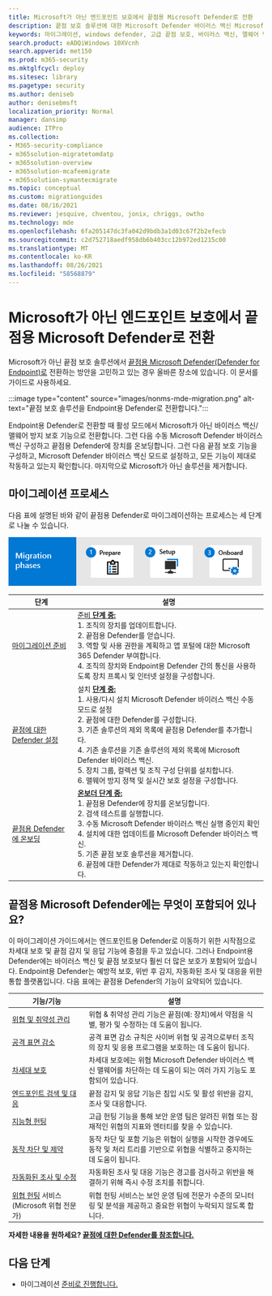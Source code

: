 ```yaml
---
title: Microsoft가 아닌 엔드포인트 보호에서 끝점용 Microsoft Defender로 전환
description: 끝점 보호 솔루션에 대한 Microsoft Defender 바이러스 백신 Microsoft Defender for Endpoint로 전환합니다.
keywords: 마이그레이션, windows defender, 고급 끝점 보호, 바이러스 백신, 맬웨어 방지, 수동 모드, 활성 모드
search.product: eADQiWindows 10XVcnh
search.appverid: met150
ms.prod: m365-security
ms.mktglfcycl: deploy
ms.sitesec: library
ms.pagetype: security
ms.author: deniseb
author: denisebmsft
localization_priority: Normal
manager: dansimp
audience: ITPro
ms.collection:
- M365-security-compliance
- m365solution-migratetomdatp
- m365solution-overview
- m365solution-mcafeemigrate
- m365solution-symantecmigrate
ms.topic: conceptual
ms.custom: migrationguides
ms.date: 08/16/2021
ms.reviewer: jesquive, chventou, jonix, chriggs, owtho
ms.technology: mde
ms.openlocfilehash: 6fa205147dc3fa042d9bdb3a1d03c67f2b2efecb
ms.sourcegitcommit: c2d752718aedf958db6b403cc12b972ed1215c00
ms.translationtype: MT
ms.contentlocale: ko-KR
ms.lasthandoff: 08/26/2021
ms.locfileid: "58568879"
---
```

# <a name="make-the-switch-from-non-microsoft-endpoint-protection-to-microsoft-defender-for-endpoint"></a>Microsoft가 아닌 엔드포인트 보호에서 끝점용 Microsoft Defender로 전환

Microsoft가 아닌 끝점 보호 솔루션에서 [끝점용 Microsoft Defender(Defender for Endpoint)로](microsoft-defender-endpoint.md) 전환하는 방안을 고민하고 있는 경우 올바른 장소에 있습니다. 이 문서를 가이드로 사용하세요.

:::image type="content" source="images/nonms-mde-migration.png" alt-text="끝점 보호 솔루션을 Endpoint용 Defender로 전환합니다.":::

Endpoint용 Defender로 전환할 때 활성 모드에서 Microsoft가 아닌 바이러스 백신/맬웨어 방지 보호 기능으로 전환합니다. 그런 다음 수동 Microsoft Defender 바이러스 백신 구성하고 끝점용 Defender에 장치를 온보딩합니다. 그런 다음 끝점 보호 기능을 구성하고, Microsoft Defender 바이러스 백신 모드로 설정하고, 모든 기능이 제대로 작동하고 있는지 확인합니다. 마지막으로 Microsoft가 아닌 솔루션을 제거합니다.

## <a name="the-migration-process"></a>마이그레이션 프로세스

다음 표에 설명된 바와 같이 끝점용 Defender로 마이그레이션하는 프로세스는 세 단계로 나눌 수 있습니다.

![MDE 마이그레이션 프로세스.](images/phase-diagrams/migration-phases.png)

|단계 |설명 |
|--|--|
|[마이그레이션 준비](switch-to-microsoft-defender-prepare.md) |[준비 **단계 중:**](switch-to-microsoft-defender-prepare.md) <br/>1. 조직의 장치를 업데이트합니다. <br/>2. 끝점용 Defender를 얻습니다. <br/>3. 역할 및 사용 권한을 계획하고 앱 포털에 대한 Microsoft 365 Defender 부여합니다. <br/>4. 조직의 장치와 Endpoint용 Defender 간의 통신을 사용하도록 장치 프록시 및 인터넷 설정을 구성합니다. |
|[끝점에 대한 Defender 설정](switch-to-microsoft-defender-setup.md) |설치 [ **단계 중:**](switch-to-microsoft-defender-setup.md) <br/>1. 사용/다시 설치 Microsoft Defender 바이러스 백신 수동 모드로 설정 <br/>2. 끝점에 대한 Defender를 구성합니다. <br/>3. 기존 솔루션의 제외 목록에 끝점용 Defender를 추가합니다. <br/>4. 기존 솔루션을 기존 솔루션의 제외 목록에 Microsoft Defender 바이러스 백신. <br/>5. 장치 그룹, 컬렉션 및 조직 구성 단위를 설치합니다. <br/>6. 맬웨어 방지 정책 및 실시간 보호 설정을 구성합니다.|
|[끝점용 Defender에 온보딩](switch-to-microsoft-defender-onboard.md) |[ **온보더 단계 중:**](switch-to-microsoft-defender-onboard.md) <br/>1. 끝점용 Defender에 장치를 온보딩합니다. <br/>2. 검색 테스트를 실행합니다. <br/>3. 수동 Microsoft Defender 바이러스 백신 실행 중인지 확인 <br/>4. 설치에 대한 업데이트를 Microsoft Defender 바이러스 백신. <br/>5. 기존 끝점 보호 솔루션을 제거합니다. <br/>6. 끝점에 대한 Defender가 제대로 작동하고 있는지 확인합니다. |

## <a name="whats-included-in-microsoft-defender-for-endpoint"></a>끝점용 Microsoft Defender에는 무엇이 포함되어 있나요?

이 마이그레이션 가이드에서는 엔드포인트용 Defender로 이동하기 위한 시작점으로 차세대 보호 및 끝점 감지 및 응답 기능에 중점을 두고 있습니다. [](microsoft-defender-antivirus-in-windows-10.md) [](overview-endpoint-detection-response.md) 그러나 Endpoint용 Defender에는 바이러스 백신 및 끝점 보호보다 훨씬 더 많은 보호가 포함되어 있습니다. Endpoint용 Defender는 예방적 보호, 위반 후 감지, 자동화된 조사 및 대응을 위한 통합 플랫폼입니다. 다음 표에는 끝점용 Defender의 기능이 요약되어 있습니다. 

| 기능/기능 | 설명 |
|---|---|
| [위협 및 취약성 관리](next-gen-threat-and-vuln-mgt.md) | 위협 & 취약성 관리 기능은 끝점(예: 장치)에서 약점을 식별, 평가 및 수정하는 데 도움이 됩니다. |
| [공격 표면 감소](overview-attack-surface-reduction.md) | 공격 표면 감소 규칙은 사이버 위협 및 공격으로부터 조직의 장치 및 응용 프로그램을 보호하는 데 도움이 됩니다. |
| [차세대 보호](microsoft-defender-antivirus-in-windows-10.md) | 차세대 보호에는 위협 Microsoft Defender 바이러스 백신 맬웨어를 차단하는 데 도움이 되는 여러 가지 기능도 포함되어 있습니다. |
| [엔드포인트 검색 및 대응](overview-endpoint-detection-response.md) | 끝점 감지 및 응답 기능은 침입 시도 및 활성 위반을 감지, 조사 및 대응합니다.  |
| [지능형 헌팅](advanced-hunting-overview.md) | 고급 헌팅 기능을 통해 보안 운영 팀은 알려진 위협 또는 잠재적인 위협의 지표와 엔터티를 찾을 수 있습니다. |
| [동작 차단 및 제약](behavioral-blocking-containment.md) | 동작 차단 및 포함 기능은 위협이 실행을 시작한 경우에도 동작 및 처리 트리를 기반으로 위협을 식별하고 중지하는 데 도움이 됩니다. |
| [자동화된 조사 및 수정](automated-investigations.md) | 자동화된 조사 및 대응 기능은 경고를 검사하고 위반을 해결하기 위해 즉시 수정 조치를 취합니다. |
| [위협 헌팅](microsoft-threat-experts.md) 서비스(Microsoft 위협 전문가) | 위협 헌팅 서비스는 보안 운영 팀에 전문가 수준의 모니터링 및 분석을 제공하고 중요한 위협이 누락되지 않도록 합니다. |

**자세한 내용을 원하세요? [끝점에 대한 Defender를 참조합니다.](microsoft-defender-endpoint.md)**

## <a name="next-step"></a>다음 단계

- 마이그레이션 [준비로 진행합니다.](switch-to-microsoft-defender-prepare.md)

